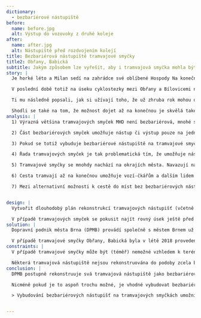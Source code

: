 ```yaml
---
dictionary:
  - bezbariérové nástupiště
before: 
  name: before.jpg
  alt: Výstup do vozovoky z druhé koleje
after: 
  name: after.jpg
  alt: Nástupiště před rozdvojením kolejí
title: Bezbariérová nástupiště tramvajové smyčky
title2: Obřany, Babická
subtitle: Jakým způsobem lze vyřešit, aby i tramvajová smyčka mohla být bezbariérová?
story: |
  Je horké léto a Milan sedí na zahrádce své oblíbené Hospody Na konečné v Obřanech. Má za sebou projížďku na zříceninu Nový hrad, a tak si dopřává pivo jakožto zaslouženou odměnu. Je sám, jeho pozornost upoutají dva vozíčkáři, kteří sedí u protějšího stolu.

  V poslední době totiž na úseku cyklostezky mezi Obřany a Bílovicemi nad Svitavou začal vídat více vozíčkářů, než tomu bylo dříve. Navíc právě zaslechl, jak se mezi sebou baví o rekonstrukci nedaleké tramvajové smyčky linky číslo 4. Milan se tedy osmělil a zeptal se vozíčkářů, kteří se představili jako Radek a Alena, zda si může přisednout. 

  Ti mu následně popsali, jak si užívají toho, že už zhruba rok mohou do Obřan dorazit tramvají a projet se na cyklostezce. To dříve možné nebylo, jelikož nástupiště nebyla bezbariérová a vystupovalo se a nastupovalo se přímo z úrovně vozovky, což pro vozíčkáře nepřipadalo v úvahu. Původně se jim vlastně nabízely tři možnosti: za první vystoupit na některé z dřívějších bezbariérových zastávek, za druhé dorazit do Obřan autem (je však nutné mít k autu přístup a na místě pak ještě vyřešit parkování) a za třetí se na projížďku vůbec nevydávat, což je ale nejméně radostná varianta.

  Shodli se také na tom, že možnost dojet až na konečnou je skvělá také v tom, že dostanou až na okraj města a mohou tak vyrazit do přírody, kde je menší provoz než na městských ulicích a nemusí řešit, jak překonat jednotlivé „nástrahy“ města.    
analysis: |
  1) Výrazná většina tramvajových smyček MHD není bezbariérová, mnohé smyčky také umožňují nástup či výstup jen na vlastní nebezpečí a navíc se doporučuje průvodce.

  2) Část bezbariérových smyček umožňuje nástup či výstup pouze na jedné koleji.

  3) Pokud se totiž vybuduje bezbariérové nástupiště na tramvajové smyčce až po rozdvojení kolejí (v případě výstupu) nebo před spojením kolejí (v případě nástupu), není zajištěno bezbariérové nástupiště ze vzdálenější koleje od silnice/chodníku.

  4) Řada tramvajových smyček je tak problematická tím, že umožňuje nástup z úrovně vozovky nebo výstup na úroveň vozovky, což je pro lidi s pohybovým omezením problematické či nemožné. 

  5) Tramvajové smyčky se mnohdy nachází na okrajích města. Navazují na ně další spoje MHD a často u nich také začínají atraktivní oblasti pro trávení volného času.

  6) Cesta tramvají až na konečnou umožňuje vozí-čkářům a dalším lidem s pohybovým omezením pře-konat spoustu bariér, které se ve městě nacházejí.

  7) Mezi alternativní možnosti k cestě do míst bez bezbariérových nástupišť patří nástup či výstup na jiné zastávce a následná doprava po silnicích či chodnících; dále pak zajištění cesty autem včetně parkování či neuskutečnění cesty.


design: |
  Vytvořit dlouhodobý plán rekonstrukcí tramvajových nástupišť (včetně smyček) tak, aby na jeho konci byla všechna tramvajová nástupiště bezbariérová.

  V případě tramvajových smyček se pokusit najít rovný úsek ještě před rozdvojením kolejí pro výstup, resp. až po spoje-ní kolejí pro nástup, tak aby mohlo nové bezbariérové nástupiště složit pro všechny spoje. Hledání rovného úseku je možné uzpůsobit aktuálním terénním podmínkám.
solution: |
  Dopravní podnik města Brna (DPMB) provádí společně s městem Brnem už několik let modernizaci jednotlivých úseků tramvajových tratí, jejichž součástí je také budování bezbariérových nástupišť na zastávkách. Provádí se většinou modernizace větších úseků, je totiž výhodnější dělat „vše při jednom“. Snahou také je udělat co nejvíce úprav v režimu „oprav“, protože při nutnosti řešení stavebního povolení trvá celý proces průměrně asi 2 roky.

  V případě tramvajové smyčky Obřany, Babická byla v létě 2018 provedena rekonstrukce, která umožnila vybudování dvou bezbariérových nástupišť (pro výstup a nástup). Jedná se o nástupiště s nájezdovými rampami, kdy výška nástupní hrany odpovídá normě a vysunutá plošina z tramvaje má předepsaný sklon. Důležitost této rekonstrukce spočívá v tom, že se jedná také o jednu z prvních tramvajových smyček, kde se podařilo vybudovat bezbariérové nástupiště pro výstup v místě před rozdvojením kolejí, resp. bezbariérové nástupiště pro nástup v místě po spojení dvou kolejí. Toto řešení umožňuje využití bezbariérových nástupišť pro všechny spoje, které do smyčky přijíždějí, resp. z ní vyjíždějí (toto například neumožňuje řešení u smyček Bystrc, Ečerova či Lesná, Čertova rokle, kde tak v bezbariérovém režimu funguje pouze pravá kolej).
constraints: |
  V případě tramvajové smyčky může být (téměř) nemožné vzhledem k terénu, vedení dopravní infrastruktury a dalším okolnostem vybudovat bezbariérová nástupiště před rozdvojením kolejí pro výstup či před spojením dvou kolejí pro nástup. 

  Některá tramvajová nástupiště nejsou rekonstruována do podoby zcela bezbariérových nástupišť, ale do podoby nástupišť s nájezdovými rampami. Nástup a výstup je tak pouze na vlastní nebezpečí a doporučuje se využít služeb průvodce. Nástupiště v tomto stavu navíc nemají vysokou prioritu pro odstranění bariér, protože se pozornost zaměřuje spíše na ostatní zcela bariérová nástupiště.
conclusion: |
  DPMB postupně rekonstruuje svá tramvajová nástupiště jako bezbariérová. Tramvajové smyčky patří mezi složitější nástupiště, která mají být rekonstruována do podoby bezbariérových nástupišť. Je to dáno jejich tvarem a často dvěma kolejemi vedle sebe.

  Nicméně pokud je to aspoň trochu možné, je vhodné vybudovat bezbariérová nástupiště pro výstup před rozdvojením kolejí a pro nástup po spojení dvou kolejí.

  > Vybudování bezbariérových nástupišť na tramvajových smyčkách umožní snadnější přístup vozíčkářům a dalším lidem s pohybovými omezeními do oblastí na okrajích města, které lze dobře využít k trávení volného času způsoby, jež nejsou v intravilánu města možné.


---
```

